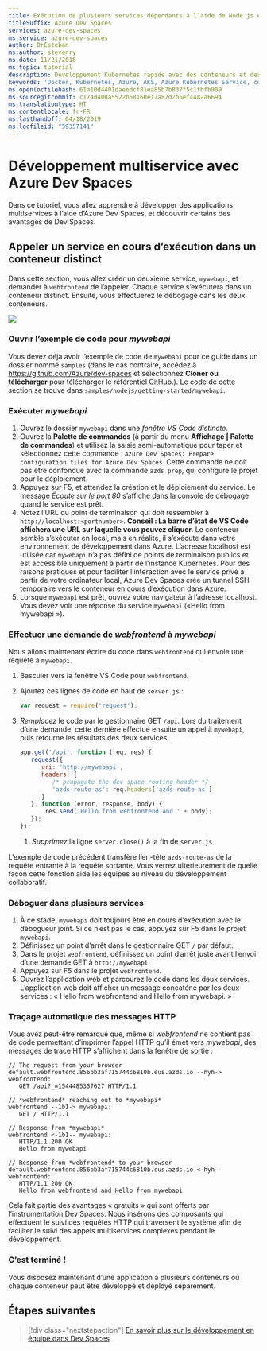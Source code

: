 ```yaml
---
title: Exécution de plusieurs services dépendants à l’aide de Node.js et de VS Code
titleSuffix: Azure Dev Spaces
services: azure-dev-spaces
ms.service: azure-dev-spaces
author: DrEsteban
ms.author: stevenry
ms.date: 11/21/2018
ms.topic: tutorial
description: Développement Kubernetes rapide avec des conteneurs et des microservices sur Azure
keywords: 'Docker, Kubernetes, Azure, AKS, Azure Kubernetes Service, conteneurs, Helm, service Mesh, routage du service Mesh, kubectl, k8s '
ms.openlocfilehash: 61a10d4401daeedcf81ea85b7b837f5c1fbfb909
ms.sourcegitcommit: c174d408a5522b58160e17a87d2b6ef4482a6694
ms.translationtype: HT
ms.contentlocale: fr-FR
ms.lasthandoff: 04/18/2019
ms.locfileid: "59357141"
---
```

# <a name="multi-service-development-with-azure-dev-spaces"></a>Développement multiservice avec Azure Dev Spaces

Dans ce tutoriel, vous allez apprendre à développer des applications multiservices à l’aide d’Azure Dev Spaces, et découvrir certains des avantages de Dev Spaces.

## <a name="call-a-service-running-in-a-separate-container"></a>Appeler un service en cours d’exécution dans un conteneur distinct

Dans cette section, vous allez créer un deuxième service, `mywebapi`, et demander à `webfrontend` de l’appeler. Chaque service s’exécutera dans un conteneur distinct. Ensuite, vous effectuerez le débogage dans les deux conteneurs.

![](media/common/multi-container.png)

### <a name="open-sample-code-for-mywebapi"></a>Ouvrir l’exemple de code pour *mywebapi*
Vous devez déjà avoir l’exemple de code de `mywebapi` pour ce guide dans un dossier nommé `samples` (dans le cas contraire, accédez à https://github.com/Azure/dev-spaces et sélectionnez **Cloner ou télécharger** pour télécharger le référentiel GitHub.). Le code de cette section se trouve dans `samples/nodejs/getting-started/mywebapi`.

### <a name="run-mywebapi"></a>Exécuter *mywebapi*
1. Ouvrez le dossier `mywebapi` dans une *fenêtre VS Code distincte*.
1. Ouvrez la **Palette de commandes** (à partir du menu **Affichage | Palette de commandes**) et utilisez la saisie semi-automatique pour taper et sélectionnez cette commande : `Azure Dev Spaces: Prepare configuration files for Azure Dev Spaces`. Cette commande ne doit pas être confondue avec la commande `azds prep`, qui configure le projet pour le déploiement.
1. Appuyez sur F5, et attendez la création et le déploiement du service. Le message *Écoute sur le port 80* s’affiche dans la console de débogage quand le service est prêt.
1. Notez l’URL du point de terminaison qui doit ressembler à `http://localhost:<portnumber>`. **Conseil : La barre d’état de VS Code affichera une URL sur laquelle vous pouvez cliquer.** Le conteneur semble s’exécuter en local, mais en réalité, il s’exécute dans votre environnement de développement dans Azure. L’adresse localhost est utilisée car `mywebapi` n’a pas défini de points de terminaison publics et est accessible uniquement à partir de l’instance Kubernetes. Pour des raisons pratiques et pour faciliter l’interaction avec le service privé à partir de votre ordinateur local, Azure Dev Spaces crée un tunnel SSH temporaire vers le conteneur en cours d’exécution dans Azure.
1. Lorsque `mywebapi` est prêt, ouvrez votre navigateur à l’adresse localhost. Vous devez voir une réponse du service `mywebapi` («Hello from mywebapi »).


### <a name="make-a-request-from-webfrontend-to-mywebapi"></a>Effectuer une demande de *webfrontend* à *mywebapi*
Nous allons maintenant écrire du code dans `webfrontend` qui envoie une requête à `mywebapi`.
1. Basculer vers la fenêtre VS Code pour `webfrontend`.
1. Ajoutez ces lignes de code en haut de `server.js` :
    ```javascript
    var request = require('request');
    ```

3. *Remplacez* le code par le gestionnaire GET `/api`. Lors du traitement d’une demande, cette dernière effectue ensuite un appel à `mywebapi`, puis retourne les résultats des deux services.

    ```javascript
    app.get('/api', function (req, res) {
       request({
          uri: 'http://mywebapi',
          headers: {
             /* propagate the dev space routing header */
             'azds-route-as': req.headers['azds-route-as']
          }
       }, function (error, response, body) {
           res.send('Hello from webfrontend and ' + body);
       });
    });
    ```
   1. *Supprimez* la ligne `server.close()` à la fin de `server.js`

L’exemple de code précédent transfère l’en-tête `azds-route-as` de la requête entrante à la requête sortante. Vous verrez ultérieurement de quelle façon cette fonction aide les équipes au niveau du développement collaboratif.

### <a name="debug-across-multiple-services"></a>Déboguer dans plusieurs services
1. À ce stade, `mywebapi` doit toujours être en cours d’exécution avec le débogueur joint. Si ce n’est pas le cas, appuyez sur F5 dans le projet `mywebapi`.
1. Définissez un point d’arrêt dans le gestionnaire GET `/` par défaut.
1. Dans le projet `webfrontend`, définissez un point d’arrêt juste avant l’envoi d’une demande GET à `http://mywebapi`.
1. Appuyez sur F5 dans le projet `webfrontend`.
1. Ouvrez l’application web et parcourez le code dans les deux services. L’application web doit afficher un message concaténé par les deux services : « Hello from webfrontend and Hello from mywebapi. »

### <a name="automatic-tracing-for-http-messages"></a>Traçage automatique des messages HTTP
Vous avez peut-être remarqué que, même si *webfrontend* ne contient pas de code permettant d’imprimer l’appel HTTP qu’il émet vers *mywebapi*, des messages de trace HTTP s’affichent dans la fenêtre de sortie :
```
// The request from your browser
default.webfrontend.856bb3af715744c6810b.eus.azds.io --hyh-> webfrontend:
   GET /api?_=1544485357627 HTTP/1.1

// *webfrontend* reaching out to *mywebapi*
webfrontend --1b1-> mywebapi:
   GET / HTTP/1.1

// Response from *mywebapi*
webfrontend <-1b1-- mywebapi:
   HTTP/1.1 200 OK
   Hello from mywebapi

// Response from *webfrontend* to your browser
default.webfrontend.856bb3af715744c6810b.eus.azds.io <-hyh-- webfrontend:
   HTTP/1.1 200 OK
   Hello from webfrontend and Hello from mywebapi
```
Cela fait partie des avantages « gratuits » qui sont offerts par l’instrumentation Dev Spaces. Nous insérons des composants qui effectuent le suivi des requêtes HTTP qui traversent le système afin de faciliter le suivi des appels multiservices complexes pendant le développement.

### <a name="well-done"></a>C’est terminé !
Vous disposez maintenant d’une application à plusieurs conteneurs où chaque conteneur peut être développé et déployé séparément.


## <a name="next-steps"></a>Étapes suivantes

> [!div class="nextstepaction"]
> [En savoir plus sur le développement en équipe dans Dev Spaces](team-development-nodejs.md)
